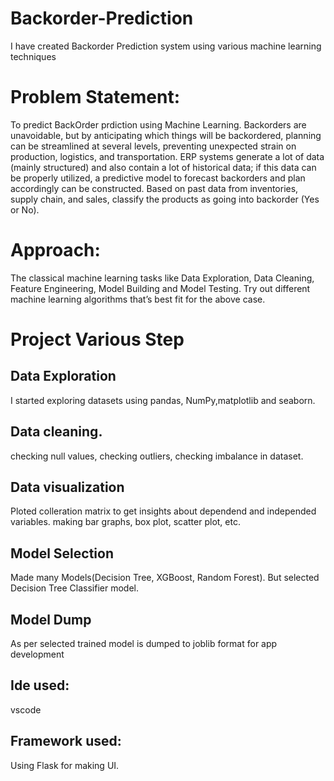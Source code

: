 # Backorder-Prediction
I have created Backorder Prediction system using various machine learning techniques 

# Problem Statement:

To predict BackOrder prdiction using Machine Learning. Backorders are unavoidable, but by anticipating which things will be backordered, planning can be streamlined at several levels, preventing unexpected strain on production, logistics, and transportation. ERP systems generate a lot of data (mainly structured) and also contain a lot of historical data; if this data can be properly utilized, a predictive model to forecast backorders and plan accordingly can be constructed. Based on past data from inventories, supply chain, and sales, classify the products as going into backorder (Yes or No).

# Approach:

The classical machine learning tasks like Data Exploration, Data Cleaning, Feature Engineering, Model Building and Model Testing. Try out different machine learning algorithms that’s best fit for the above case.

# Project Various Step

## Data Exploration
I started exploring datasets using pandas, NumPy,matplotlib and seaborn.

## Data cleaning.
checking null values, checking outliers, checking imbalance in dataset.

## Data visualization
Ploted colleration matrix to get insights about dependend and independed variables. making bar graphs, box plot, scatter plot, etc.

## Model Selection
Made many Models(Decision Tree, XGBoost, Random Forest). But selected Decision Tree Classifier model.

## Model Dump
As per selected trained model is dumped to joblib format for app development

## Ide used:
vscode

## Framework used:
Using Flask for making UI. 


